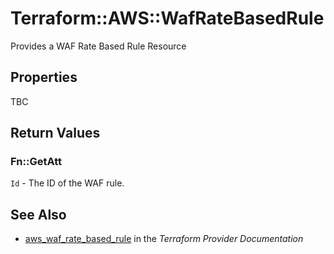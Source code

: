 # Terraform::AWS::WafRateBasedRule

Provides a WAF Rate Based Rule Resource

## Properties

TBC

## Return Values

### Fn::GetAtt

`Id` - The ID of the WAF rule.

## See Also

* [aws_waf_rate_based_rule](https://www.terraform.io/docs/providers/aws/r/waf_rate_based_rule.html) in the _Terraform Provider Documentation_